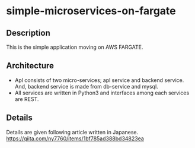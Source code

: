 # simple-microservices-on-fargate

## Description
This is the simple application moving on AWS FARGATE.

## Architecture
- Apl consists of two micro-services; apl service and backend service. And, backend service is made from db-service and mysql.
- All services are written in Python3 and interfaces among each services are REST.

## Details
Details are given following article written in Japanese.
https://qiita.com/ny7760/items/1bf785ad388bd34823ea
